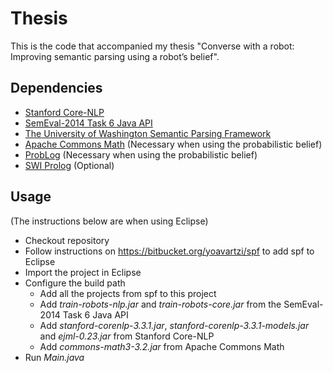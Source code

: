 # Thesis
This is the code that accompanied my thesis "Converse with a robot: Improving semantic parsing using a robot’s belief".

## Dependencies
* [Stanford Core-NLP](http://nlp.stanford.edu/software/corenlp.shtml)
* [SemEval-2014 Task 6 Java API](http://alt.qcri.org/semeval2014/task6/index.php?id=data-and-tools)
* [The University of Washington Semantic Parsing Framework](https://bitbucket.org/yoavartzi/spf)
* [Apache Commons Math](http://commons.apache.org/proper/commons-math/) (Necessary when using the probabilistic belief)
* [ProbLog](http://dtai.cs.kuleuven.be/problog/) (Necessary when using the probabilistic belief)
* [SWI Prolog](http://www.swi-prolog.org) (Optional)

## Usage
(The instructions below are when using Eclipse)

* Checkout repository
* Follow instructions on https://bitbucket.org/yoavartzi/spf to add spf to Eclipse
* Import the project in Eclipse
* Configure the build path
  * Add all the projects from spf to this project
  * Add *train-robots-nlp.jar* and *train-robots-core.jar* from the SemEval-2014 Task 6 Java API
  * Add *stanford-corenlp-3.3.1.jar*, *stanford-corenlp-3.3.1-models.jar* and *ejml-0.23.jar* from Stanford Core-NLP
  * Add *commons-math3-3.2.jar* from Apache Commons Math
* Run *Main.java*